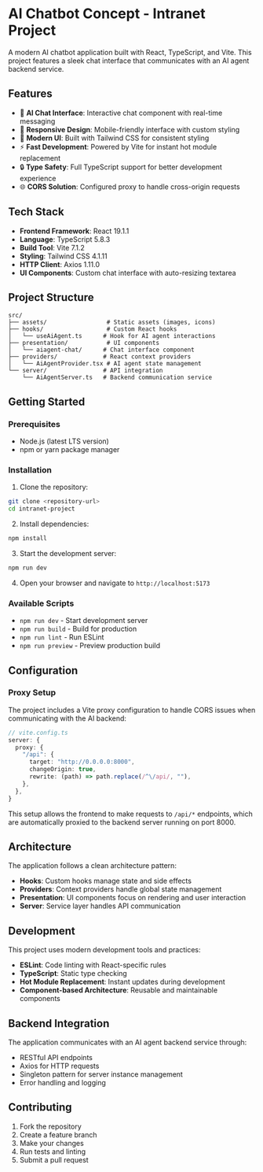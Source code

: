 # AI Chatbot Concept - Intranet Project

A modern AI chatbot application built with React, TypeScript, and Vite. This project features a sleek chat interface that communicates with an AI agent backend service.

## Features

- 🤖 **AI Chat Interface**: Interactive chat component with real-time messaging
- 📱 **Responsive Design**: Mobile-friendly interface with custom styling
- 🎨 **Modern UI**: Built with Tailwind CSS for consistent styling
- ⚡ **Fast Development**: Powered by Vite for instant hot module replacement
- 🔒 **Type Safety**: Full TypeScript support for better development experience
- 🌐 **CORS Solution**: Configured proxy to handle cross-origin requests

## Tech Stack

- **Frontend Framework**: React 19.1.1
- **Language**: TypeScript 5.8.3
- **Build Tool**: Vite 7.1.2
- **Styling**: Tailwind CSS 4.1.11
- **HTTP Client**: Axios 1.11.0
- **UI Components**: Custom chat interface with auto-resizing textarea

## Project Structure

```
src/
├── assets/                 # Static assets (images, icons)
├── hooks/                  # Custom React hooks
│   └── useAiAgent.ts      # Hook for AI agent interactions
├── presentation/           # UI components
│   └── aiagent-chat/      # Chat interface component
├── providers/             # React context providers
│   └── AiAgentProvider.tsx # AI agent state management
└── server/                # API integration
    └── AiAgentServer.ts   # Backend communication service
```

## Getting Started

### Prerequisites

- Node.js (latest LTS version)
- npm or yarn package manager

### Installation

1. Clone the repository:
```bash
git clone <repository-url>
cd intranet-project
```

2. Install dependencies:
```bash
npm install
```

3. Start the development server:
```bash
npm run dev
```

4. Open your browser and navigate to `http://localhost:5173`

### Available Scripts

- `npm run dev` - Start development server
- `npm run build` - Build for production
- `npm run lint` - Run ESLint
- `npm run preview` - Preview production build

## Configuration

### Proxy Setup

The project includes a Vite proxy configuration to handle CORS issues when communicating with the AI backend:

```typescript
// vite.config.ts
server: {
  proxy: {
    "/api": {
      target: "http://0.0.0.0:8000",
      changeOrigin: true,
      rewrite: (path) => path.replace(/^\/api/, ""),
    },
  },
}
```

This setup allows the frontend to make requests to `/api/*` endpoints, which are automatically proxied to the backend server running on port 8000.

## Architecture

The application follows a clean architecture pattern:

- **Hooks**: Custom hooks manage state and side effects
- **Providers**: Context providers handle global state management
- **Presentation**: UI components focus on rendering and user interaction
- **Server**: Service layer handles API communication

## Development

This project uses modern development tools and practices:

- **ESLint**: Code linting with React-specific rules
- **TypeScript**: Static type checking
- **Hot Module Replacement**: Instant updates during development
- **Component-based Architecture**: Reusable and maintainable components

## Backend Integration

The application communicates with an AI agent backend service through:

- RESTful API endpoints
- Axios for HTTP requests
- Singleton pattern for server instance management
- Error handling and logging

## Contributing

1. Fork the repository
2. Create a feature branch
3. Make your changes
4. Run tests and linting
5. Submit a pull request
